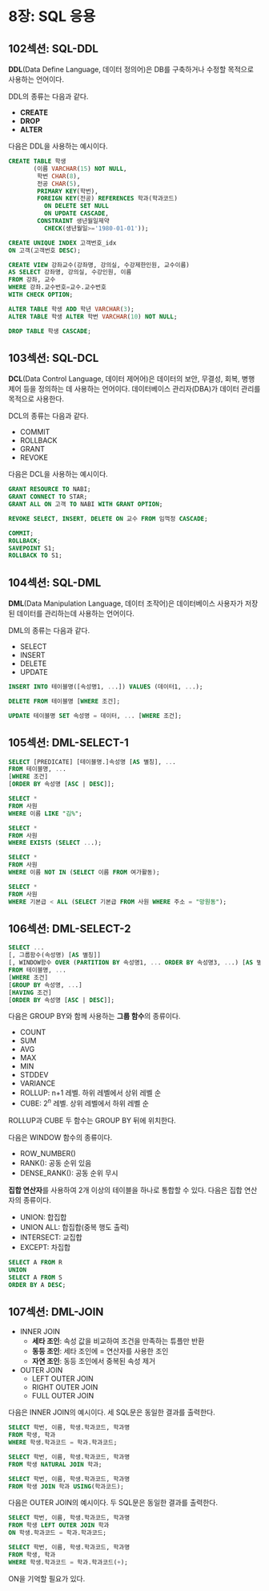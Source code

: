 # 8장: SQL 응용

## 102섹션: SQL-DDL

**DDL**(Data Define Language, 데이터 정의어)은 DB를 구축하거나 수정할 목적으로 사용하는 언어이다.

DDL의 종류는 다음과 같다.

- **CREATE**
- **DROP**
- **ALTER**

다음은 DDL을 사용하는 예시이다.

```sql
CREATE TABLE 학생
       (이름 VARCHAR(15) NOT NULL,
        학번 CHAR(8),
        전공 CHAR(5),
        PRIMARY KEY(학번),
        FOREIGN KEY(전공) REFERENCES 학과(학과코드)
          ON DELETE SET NULL
          ON UPDATE CASCADE,
        CONSTRAINT 생년월일제약
          CHECK(생년월일>='1980-01-01'));
```

```sql
CREATE UNIQUE INDEX 고객번호_idx
ON 고객(고객번호 DESC);
```

```sql
CREATE VIEW 강좌교수(강좌명, 강의실, 수강제한인원, 교수이름)
AS SELECT 강좌명, 강의실, 수강인원, 이름
FROM 강좌, 교수
WHERE 강좌.교수번호=교수.교수번호
WITH CHECK OPTION;
```

```sql
ALTER TABLE 학생 ADD 학년 VARCHAR(3);
ALTER TABLE 학생 ALTER 학번 VARCHAR(10) NOT NULL;
```

```sql
DROP TABLE 학생 CASCADE;
```

## 103섹션: SQL-DCL

**DCL**(Data Control Language, 데이터 제어어)은 데이터의 보안, 무결성, 회복, 병행 제어 등을 정의하는 데 사용하는 언어이다. 데이터베이스 관리자(DBA)가 데이터 관리를 목적으로 사용한다.

DCL의 종류는 다음과 같다.

- COMMIT
- ROLLBACK
- GRANT
- REVOKE

다음은 DCL을 사용하는 예시이다.

```sql
GRANT RESOURCE TO NABI;
GRANT CONNECT TO STAR;
GRANT ALL ON 고객 TO NABI WITH GRANT OPTION;
```

```sql
REVOKE SELECT, INSERT, DELETE ON 교수 FROM 임꺽정 CASCADE;
```

```sql
COMMIT;
ROLLBACK;
SAVEPOINT S1;
ROLLBACK TO S1;
```

## 104섹션: SQL-DML

**DML**(Data Manipulation Language, 데이터 조작어)은 데이터베이스 사용자가 저장된 데이터를 관리하는데 사용하는 언어이다.

DML의 종류는 다음과 같다.

- SELECT
- INSERT
- DELETE
- UPDATE

```sql
INSERT INTO 테이블명([속성명1, ...]) VALUES (데이터1, ...);
```

```sql
DELETE FROM 테이블명 [WHERE 조건];
```

```sql
UPDATE 테이블명 SET 속성명 = 데이터, ... [WHERE 조건];
```

## 105섹션: DML-SELECT-1

```sql
SELECT [PREDICATE] [테이블명.]속성명 [AS 별칭], ...
FROM 테이블명, ...
[WHERE 조건]
[ORDER BY 속성명 [ASC | DESC]];
```

```sql
SELECT *
FROM 사원
WHERE 이름 LIKE "김%";
```

```sql
SELECT *
FROM 사원
WHERE EXISTS (SELECT ...);
```

```sql
SELECT *
FROM 사원
WHERE 이름 NOT IN (SELECT 이름 FROM 여가활동);
```

```sql
SELECT *
FROM 사원
WHERE 기본급 < ALL (SELECT 기본급 FROM 사원 WHERE 주소 = "망원동");
```

## 106섹션: DML-SELECT-2

```sql
SELECT ...
[, 그룹함수(속성명) [AS 별칭]]
[, WINDOW함수 OVER (PARTITION BY 속성명1, ... ORDER BY 속성명3, ...) [AS 별칭]]
FROM 테이블명, ...
[WHERE 조건]
[GROUP BY 속성명, ...]
[HAVING 조건]
[ORDER BY 속성명 [ASC | DESC]];
```

다음은 GROUP BY와 함께 사용하는 **그룹 함수**의 종류이다.

- COUNT
- SUM
- AVG
- MAX
- MIN
- STDDEV
- VARIANCE
- ROLLUP: n+1 레벨. 하위 레벨에서 상위 레벨 순
- CUBE: $2^n$ 레벨. 상위 레벨에서 하위 레벨 순

ROLLUP과 CUBE 두 함수는 GROUP BY 뒤에 위치한다.

다음은 WINDOW 함수의 종류이다.

- ROW_NUMBER()
- RANK(): 공동 순위 있음
- DENSE_RANK(): 공동 순위 무시

**집합 연산자**를 사용하여 2개 이상의 테이블을 하나로 통합할 수 있다. 다음은 집합 연산자의 종류이다.

- UNION: 합집합
- UNION ALL: 합집합(중복 행도 출력)
- INTERSECT: 교집합
- EXCEPT: 차집합

```sql
SELECT A FROM R
UNION
SELECT A FROM S
ORDER BY A DESC;
```

## 107섹션: DML-JOIN

- INNER JOIN
  - **세타 조인**: 속성 값을 비교하여 조건을 만족하는 튜플만 반환
  - **동등 조인**: 세타 조인에 = 연산자를 사용한 조인
  - **자연 조인**: 동등 조인에서 중복된 속성 제거
- OUTER JOIN
  - LEFT OUTER JOIN
  - RIGHT OUTER JOIN
  - FULL OUTER JOIN

다음은 INNER JOIN의 예시이다. 세 SQL문은 동일한 결과를 출력한다.

```sql
SELECT 학번, 이름, 학생.학과코드, 학과명
FROM 학생, 학과
WHERE 학생.학과코드 = 학과.학과코드;

SELECT 학번, 이름, 학생.학과코드, 학과명
FROM 학생 NATURAL JOIN 학과;

SELECT 학번, 이름, 학생.학과코드, 학과명
FROM 학생 JOIN 학과 USING(학과코드);
```

다음은 OUTER JOIN의 예시이다. 두 SQL문은 동일한 결과를 출력한다.

```sql
SELECT 학번, 이름, 학생.학과코드, 학과명
FROM 학생 LEFT OUTER JOIN 학과
ON 학생.학과코드 = 학과.학과코드;

SELECT 학번, 이름, 학생.학과코드, 학과명
FROM 학생, 학과
WHERE 학생.학과코드 = 학과.학과코드(+);
```

ON을 기억할 필요가 있다.
